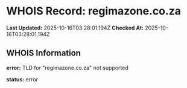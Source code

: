 # WHOIS Record: regimazone.co.za

**Last Updated:** 2025-10-16T03:28:01.194Z
**Checked At:** 2025-10-16T03:28:01.194Z

## WHOIS Information

**error:** TLD for "regimazone.co.za" not supported

**status:** error


